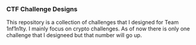 ### CTF Challenge Designs
This repository is a collection of challenges that I designed for Team 1nf1n1ty. I mainly focus on crypto challenges. As of now there is only one challenge that I designeed but that number will go up.
